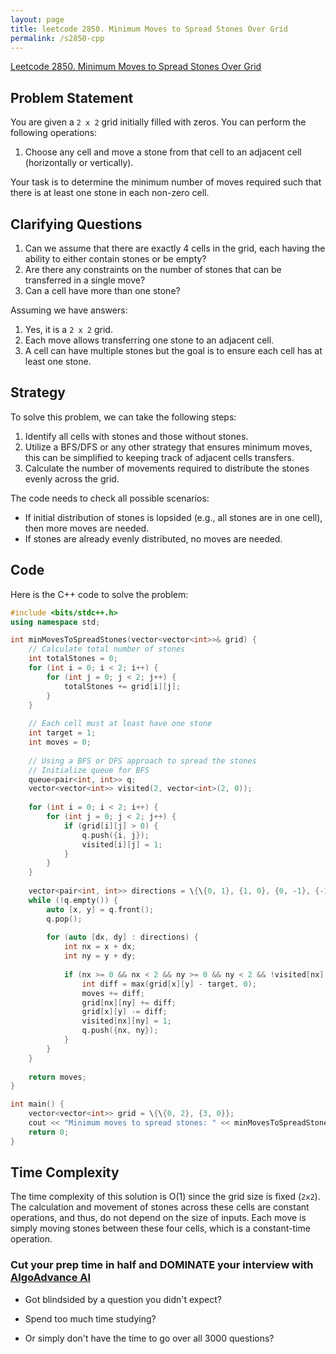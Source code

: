 ```yaml
---
layout: page
title: leetcode 2850. Minimum Moves to Spread Stones Over Grid
permalink: /s2850-cpp
---
```

[Leetcode 2850. Minimum Moves to Spread Stones Over Grid](https://algoadvance.github.io/algoadvance/l2850)
## Problem Statement

You are given a `2 x 2` grid initially filled with zeros. You can perform the following operations:

1. Choose any cell and move a stone from that cell to an adjacent cell (horizontally or vertically).

Your task is to determine the minimum number of moves required such that there is at least one stone in each non-zero cell.

## Clarifying Questions

1. Can we assume that there are exactly 4 cells in the grid, each having the ability to either contain stones or be empty?
2. Are there any constraints on the number of stones that can be transferred in a single move?
3. Can a cell have more than one stone?

Assuming we have answers:
1. Yes, it is a `2 x 2` grid.
2. Each move allows transferring one stone to an adjacent cell.
3. A cell can have multiple stones but the goal is to ensure each cell has at least one stone.


## Strategy

To solve this problem, we can take the following steps:
1. Identify all cells with stones and those without stones.
2. Utilize a BFS/DFS or any other strategy that ensures minimum moves, this can be simplified to keeping track of adjacent cells transfers.
3. Calculate the number of movements required to distribute the stones evenly across the grid.

The code needs to check all possible scenarios:
  - If initial distribution of stones is lopsided (e.g., all stones are in one cell), then more moves are needed.
  - If stones are already evenly distributed, no moves are needed.

## Code

Here is the C++ code to solve the problem:

```cpp
#include <bits/stdc++.h>
using namespace std;

int minMovesToSpreadStones(vector<vector<int>>& grid) {
    // Calculate total number of stones
    int totalStones = 0;
    for (int i = 0; i < 2; i++) {
        for (int j = 0; j < 2; j++) {
            totalStones += grid[i][j];
        }
    }
    
    // Each cell must at least have one stone
    int target = 1;
    int moves = 0;
    
    // Using a BFS or DFS approach to spread the stones
    // Initialize queue for BFS
    queue<pair<int, int>> q;
    vector<vector<int>> visited(2, vector<int>(2, 0));
    
    for (int i = 0; i < 2; i++) {
        for (int j = 0; j < 2; j++) {
            if (grid[i][j] > 0) {
                q.push({i, j});
                visited[i][j] = 1;
            }
        }
    }
    
    vector<pair<int, int>> directions = \{\{0, 1}, {1, 0}, {0, -1}, {-1, 0}};
    while (!q.empty()) {
        auto [x, y] = q.front();
        q.pop();
        
        for (auto [dx, dy] : directions) {
            int nx = x + dx;
            int ny = y + dy;
            
            if (nx >= 0 && nx < 2 && ny >= 0 && ny < 2 && !visited[nx][ny]) {
                int diff = max(grid[x][y] - target, 0);
                moves += diff;
                grid[nx][ny] += diff;
                grid[x][y] -= diff;
                visited[nx][ny] = 1;
                q.push({nx, ny});
            }
        }
    }
	
    return moves;
}

int main() {
    vector<vector<int>> grid = \{\{0, 2}, {3, 0}};
    cout << "Minimum moves to spread stones: " << minMovesToSpreadStones(grid) << endl;
    return 0;
}
```

## Time Complexity

The time complexity of this solution is O(1) since the grid size is fixed (`2x2`). The calculation and movement of stones across these cells are constant operations, and thus, do not depend on the size of inputs. Each move is simply moving stones between these four cells, which is a constant-time operation.


### Cut your prep time in half and DOMINATE your interview with [AlgoAdvance AI](https://algoAdvance.com)

- Got blindsided by a question you didn't expect?

- Spend too much time studying?

- Or simply don't have the time to go over all 3000 questions?

